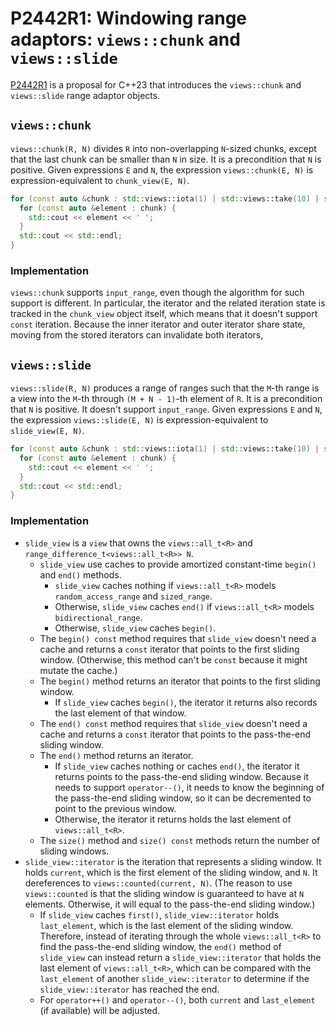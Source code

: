 # P2442R1: Windowing range adaptors: `views::chunk` and `views::slide`

[P2442R1](https://wg21.link/P2442R1) is a proposal for C++23 that introduces the `views::chunk` and `views::slide` range adaptor objects.

## `views::chunk`

`views::chunk(R, N)` divides `R` into non-overlapping `N`-sized chunks, except that the last chunk can be smaller than `N` in size. It is a precondition that `N` is positive. Given expressions `E` and `N`, the expression `views::chunk(E, N)` is expression-equivalent to `chunk_view(E, N)`.

```cpp
for (const auto &chunk : std::views::iota(1) | std::views::take(10) | std::views::chunk(5)) {
  for (const auto &element : chunk) {
    std::cout << element << ' ';
  }
  std::cout << std::endl;
}
```

### Implementation

`views::chunk` supports `input_range`, even though the algorithm for such support is different. In particular, the iterator and the related iteration state is tracked in the `chunk_view` object itself, which means that it doesn't support `const` iteration. Because the inner iterator and outer iterator share state, moving from the stored iterators can invalidate both iterators,

## `views::slide`

`views::slide(R, N)` produces a range of ranges such that the `M`-th range is a view into the `M`-th through `(M + N - 1)`-th element of `R`. It is a precondition that `N` is positive. It doesn't support `input_range`. Given expressions `E` and `N`, the expression `views::slide(E, N)` is expression-equivalent to `slide_view(E, N)`.

```cpp
for (const auto &chunk : std::views::iota(1) | std::views::take(10) | std::views::slide(5)) {
  for (const auto &element : chunk) {
    std::cout << element << ' ';
  }
  std::cout << std::endl;
}
```

### Implementation

- `slide_view` is a `view` that owns the `views::all_t<R>` and `range_difference_t<views::all_t<R>> N`.
  - `slide_view` use caches to provide amortized constant-time `begin()` and `end()` methods.
    - `slide_view` caches nothing if `views::all_t<R>` models `random_access_range` and `sized_range`.
    - Otherwise, `slide_view` caches `end()` if `views::all_t<R>` models `bidirectional_range`.
    - Otherwise, `slide_view` caches `begin()`.
  - The `begin() const` method requires that `slide_view` doesn't need a cache and returns a `const` iterator that points to the first sliding window. (Otherwise, this method can't be `const` because it might mutate the cache.)
  - The `begin()` method returns an iterator that points to the first sliding window.
    - If `slide_view` caches `begin()`, the iterator it returns also records the last element of that window.
  - The `end() const` method requires that `slide_view` doesn't need a cache and returns a `const` iterator that points to the pass-the-end sliding window.
  - The `end()` method returns an iterator.
    - If `slide_view` caches nothing or caches `end()`, the iterator it returns points to the pass-the-end sliding window. Because it needs to support `operator--()`, it needs to know the beginning of the pass-the-end sliding window, so it can be decremented to point to the previous window.
    - Otherwise, the iterator it returns holds the last element of `views::all_t<R>`.
  - The `size()` method and `size() const` methods return the number of sliding windows.
- `slide_view::iterator` is the iteration that represents a sliding window. It holds `current`, which is the first element of the sliding window, and `N`. It dereferences to `views::counted(current, N)`. (The reason to use `views::counted` is that the sliding window is guaranteed to have at `N` elements. Otherwise, it will equal to the pass-the-end sliding window.)
  - If `slide_view` caches `first()`, `slide_view::iterator` holds `last_element`, which is the last element of the sliding window. Therefore, instead of iterating through the whole `views::all_t<R>` to find the pass-the-end sliding window, the `end()` method of `slide_view` can instead return a `slide_view::iterator` that holds the last element of `views::all_t<R>`, which can be compared with the `last_element` of another `slide_view::iterator`  to determine if the `slide_view::iterator` has reached the end.
  - For `operator++()` and `operator--()`, both `current` and `last_element` (if available) will be adjusted.
